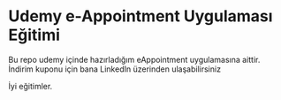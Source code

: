 # Udemy e-Appointment Uygulaması Eğitimi
Bu repo udemy içinde hazırladığım eAppointment uygulamasına aittir. 
İndirim kuponu için bana LinkedIn üzerinden ulaşabilirsiniz

İyi eğitimler.

